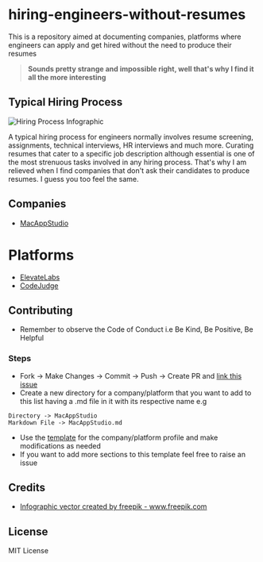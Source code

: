 # hiring-engineers-without-resumes
This is a repository aimed at documenting companies, platforms where engineers can apply and get hired without the need to produce their resumes

> **Sounds pretty strange and impossible right, well that's why I find it all the more interesting**

## Typical Hiring Process

<img src="https://image.freepik.com/free-vector/hiring-process-infographic_23-2148621468.jpg" alt="Hiring Process Infographic" />

A typical hiring process for engineers normally involves resume screening, assignments, technical interviews, HR interviews and much more. Curating resumes that cater to a specific job description although essential is one of the most strenuous tasks involved in any hiring process. That's why I am relieved when I find companies that don't ask their candidates to produce resumes. I guess you too feel the same.

## Companies

- [MacAppStudio](https://github.com/premkiran7/hiring-engineers-without-resumes/blob/main/MacAppStudio/MacAppStudio.md)

# Platforms

- [ElevateLabs](https://github.com/premkiran7/hiring-engineers-without-resumes/blob/main/ElevateLabs/ElevateLabs.md)
- [CodeJudge](https://github.com/premkiran7/hiring-engineers-without-resumes/blob/main/CodeJudge/CodeJudge.md)

## Contributing

- Remember to observe the Code of Conduct i.e Be Kind, Be Positive, Be Helpful

### Steps

- Fork -> Make Changes -> Commit -> Push -> Create PR and [link this issue](https://github.com/premkiran7/companies-that-hire-without-resumes/issues/1)
- Create a new directory for a company/platform that you want to add to this list having a .md file in it with its respective name e.g 
```
Directory -> MacAppStudio
Markdown File -> MacAppStudio.md
```
- Use the [template](https://github.com/premkiran7/hiring-engineers-without-resumes/blob/main/MacAppStudio/MacAppStudio.md) for the company/platform profile and make modifications as needed
- If you want to add more sections to this template feel free to raise an issue

## Credits

- <a href="https://www.freepik.com/vectors/infographic">Infographic vector created by freepik - www.freepik.com</a>

## License

MIT License
